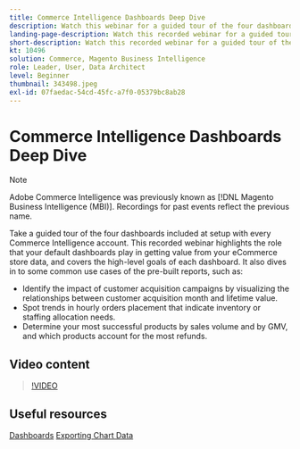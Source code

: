 ```yaml
---
title: Commerce Intelligence Dashboards Deep Dive
description: Watch this webinar for a guided tour of the four dashboards included at setup with every Commerce Intelligence account.
landing-page-description: Watch this recorded webinar for a guided tour of the four dashboards included at setup with every Commerce Intelligence account.
short-description: Watch this recorded webinar for a guided tour of the four dashboards included at setup with every Commerce Intelligence account.
kt: 10496
solution: Commerce, Magento Business Intelligence
role: Leader, User, Data Architect
level: Beginner
thumbnail: 343498.jpeg
exl-id: 07faedac-54cd-45fc-a7f0-05379bc8ab28
---
```

# Commerce Intelligence Dashboards Deep Dive

>[!NOTE]
>
>Adobe Commerce Intelligence was previously known as [!DNL Magento Business Intelligence (MBI)]. Recordings for past events reflect the previous name.

Take a guided tour of the four dashboards included at setup with every Commerce Intelligence account. This recorded webinar highlights the role that your default dashboards play in getting value from your eCommerce store data, and covers the high-level goals of each dashboard. It also dives in to some common use cases of the pre-built reports, such as:

- Identify the impact of customer acquisition campaigns by visualizing the relationships between customer acquisition month and lifetime value.
- Spot trends in hourly orders placement that indicate inventory or staffing allocation needs.
- Determine your most successful products by sales volume and by GMV, and which products account for the most refunds.

## Video content

>[!VIDEO](https://video.tv.adobe.com/v/343498?quality=12&learn=on)

## Useful resources

[Dashboards](https://experienceleague.adobe.com/docs/commerce-business-intelligence/mbi/build/dashboards/ess-dashboards.html)
[Exporting Chart Data](https://experienceleague.adobe.com/docs/commerce-business-intelligence/mbi/build/share/exp-chart-dash.html)
